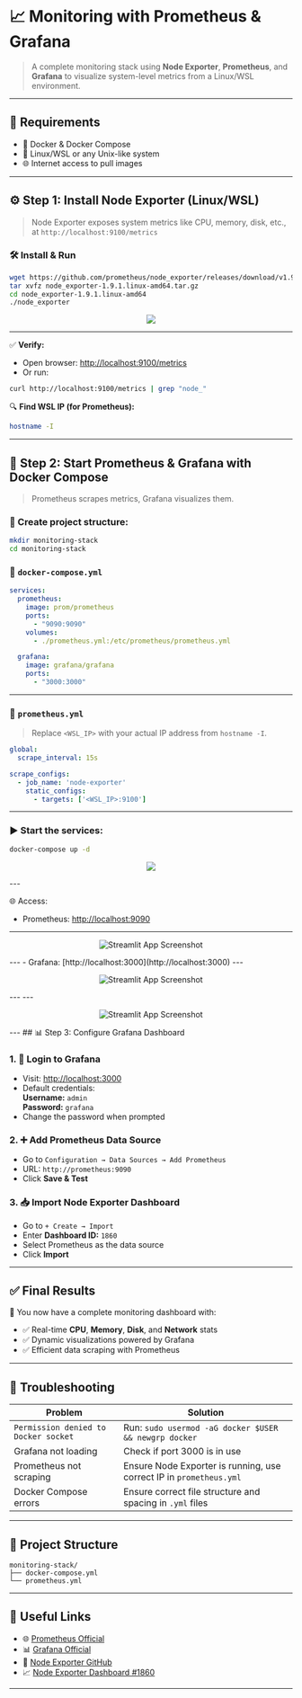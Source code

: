 
# 📈 Monitoring with Prometheus & Grafana

> A complete monitoring stack using **Node Exporter**, **Prometheus**, and **Grafana** to visualize system-level metrics from a Linux/WSL environment.



---

## 🧰 Requirements

- 🐳 Docker & Docker Compose
- 🐧 Linux/WSL or any Unix-like system
- 🌐 Internet access to pull images

---

## ⚙️ Step 1: Install Node Exporter (Linux/WSL)

> Node Exporter exposes system metrics like CPU, memory, disk, etc., at `http://localhost:9100/metrics`

### 🛠 Install & Run

```bash
wget https://github.com/prometheus/node_exporter/releases/download/v1.9.1/node_exporter-1.9.1.linux-amd64.tar.gz
tar xvfz node_exporter-1.9.1.linux-amd64.tar.gz
cd node_exporter-1.9.1.linux-amd64
./node_exporter
```
<p align="center">
  <img src="ss\Screenshot 2025-04-25 223525.png">
</p>

---


✅ **Verify:**
- Open browser: [http://localhost:9100/metrics](http://localhost:9100/metrics)
- Or run:
```bash
curl http://localhost:9100/metrics | grep "node_"
```


🔍 **Find WSL IP (for Prometheus):**
```bash
hostname -I
```

---

## 🐳 Step 2: Start Prometheus & Grafana with Docker Compose

> Prometheus scrapes metrics, Grafana visualizes them.

### 📁 Create project structure:
```bash
mkdir monitoring-stack
cd monitoring-stack
```

### 📄 `docker-compose.yml`
```yaml
services:
  prometheus:
    image: prom/prometheus
    ports:
      - "9090:9090"
    volumes:
      - ./prometheus.yml:/etc/prometheus/prometheus.yml

  grafana:
    image: grafana/grafana
    ports:
      - "3000:3000"
```

---

### 📄 `prometheus.yml`

> Replace `<WSL_IP>` with your actual IP address from `hostname -I`.

```yaml
global:
  scrape_interval: 15s

scrape_configs:
  - job_name: 'node-exporter'
    static_configs:
      - targets: ['<WSL_IP>:9100']
```

---

### ▶️ Start the services:

```bash
docker-compose up -d
```
<p align="center">
  <img src="ss\Screenshot 2025-04-25 223540.png">
</p>
---

🌐 Access:
- Prometheus: [http://localhost:9090](http://localhost:9090)
 ---
<p align="center">
<img src="https://github.com/Himanshu5619/DevOps/blob/main/Monitoring%20with%20Prometheus%20and%20Grafana/ss/Screenshot%202025-04-20%20161019.png" alt="Streamlit App Screenshot">
</p>
---
- Grafana: [http://localhost:3000](http://localhost:3000)
---
<p align="center">
<img src="https://github.com/Himanshu5619/DevOps/blob/main/Monitoring%20with%20Prometheus%20and%20Grafana/ss/Screenshot%202025-04-20%20161008.png" alt="Streamlit App Screenshot">
</p>
---
---
<p align="center">
<img src="https://github.com/Himanshu5619/DevOps/blob/main/Monitoring%20with%20Prometheus%20and%20Grafana/ss/Screenshot%202025-04-20%20161145.png" alt="Streamlit App Screenshot">
</p>
---
## 📊 Step 3: Configure Grafana Dashboard

### 1. 🧾 Login to Grafana

- Visit: [http://localhost:3000](http://localhost:3000)
- Default credentials:  
  **Username:** `admin`  
  **Password:** `grafana`  
- Change the password when prompted

### 2. ➕ Add Prometheus Data Source

- Go to `Configuration → Data Sources → Add Prometheus`
- URL: `http://prometheus:9090`
- Click **Save & Test**

### 3. 📥 Import Node Exporter Dashboard

- Go to `+ Create → Import`
- Enter **Dashboard ID:** `1860`
- Select Prometheus as the data source
- Click **Import**

---

## ✅ Final Results

🎉 You now have a complete monitoring dashboard with:

- ✅ Real-time **CPU**, **Memory**, **Disk**, and **Network** stats
- ✅ Dynamic visualizations powered by Grafana
- ✅ Efficient data scraping with Prometheus

---

## 🔧 Troubleshooting

| Problem | Solution |
|--------|----------|
| `Permission denied to Docker socket` | Run: `sudo usermod -aG docker $USER && newgrp docker` |
| Grafana not loading | Check if port 3000 is in use |
| Prometheus not scraping | Ensure Node Exporter is running, use correct IP in `prometheus.yml` |
| Docker Compose errors | Ensure correct file structure and spacing in `.yml` files |

---

## 📂 Project Structure

```
monitoring-stack/
├── docker-compose.yml
└── prometheus.yml
```

---

## 🧠 Useful Links

- 🌐 [Prometheus Official](https://prometheus.io/)
- 📊 [Grafana Official](https://grafana.com/)
- 🧪 [Node Exporter GitHub](https://github.com/prometheus/node_exporter)
- 📈 [Node Exporter Dashboard #1860](https://grafana.com/grafana/dashboards/1860)

---
